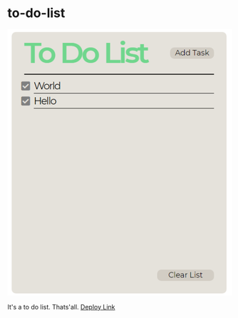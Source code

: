 # to-do-list
![image](https://github.com/YogurtWithSpoon/PicturesForProjects/blob/master/todolist.png?raw=true)

It's a to do list. Thats'all.
[Deploy Link](http://f0302262.xsph.ru/todolist/)
